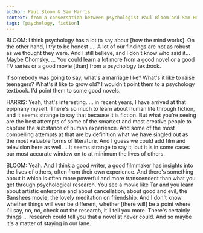 ```yaml
---
author: Paul Bloom & Sam Harris
context: from a conversation between psychologist Paul Bloom and Sam Harris
tags: [paychology, fiction]
---
```


BLOOM: I think psychology has a lot to say about \[how the mind works]. On the other hand, I try to be honest .... A lot of our findings are not as robust as we thought they were. And I still believe, and I don't know who said it... Maybe Chomsky. ... You could learn a lot more from a good novel or a good TV series or a good movie \[than] from a psychology textbook.

If somebody was going to say, what's a marriage like? What's it like to raise teenagers? What's it like to grow old? I wouldn't point them to a psychology textbook. I'd point them to some good novels. 

HARRIS: Yeah, that's interesting. ... in recent years, I have arrived at that epiphany myself. There's so much to learn about human life through fiction, and it seems strange to say that because it is fiction. But what you're seeing are the best attempts of some of the smartest and most creative people to capture the substance of human experience. And some of the most compelling attempts at that are by definition what we have singled out as the most valuable forms of literature. And I guess we could add film and television here as well. ...It seems strange to say it, but it is in some cases our most accurate window on to at minimum the lives of others. 

BLOOM: Yeah. And I think a good writer, a good filmmaker has insights into the lives of others, often from their own experience. And there's something about it which is often more powerful and more transcendent than what you get through psychological research. You see a movie like Tar and you learn about artistic enterprise and about cancellation, about good and evil, the Banshees movie, the lovely meditation on friendship. And I don't know whether things will ever be different, whether \[there will] be a point where I'll say, no, no, check out the research, it'll tell you more. There's certainly things ... research could tell you that a novelist never could. And so maybe it's a matter of staying in our lane.